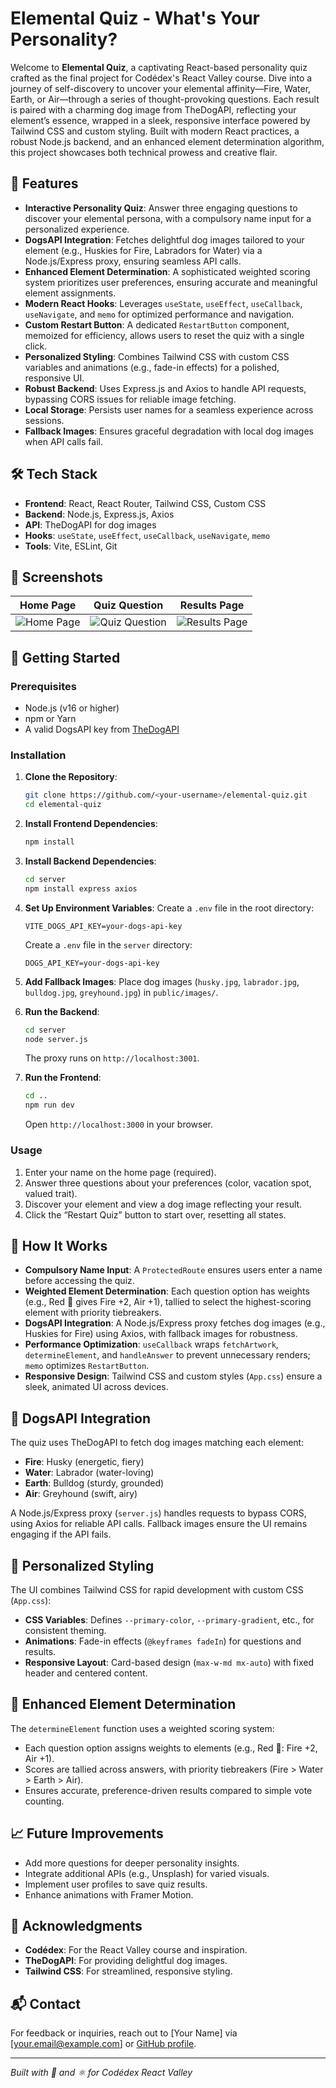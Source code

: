 # Elemental Quiz - What's Your Personality?

Welcome to **Elemental Quiz**, a captivating React-based personality quiz crafted as the final project for Codédex's React Valley course. Dive into a journey of self-discovery to uncover your elemental affinity—Fire, Water, Earth, or Air—through a series of thought-provoking questions. Each result is paired with a charming dog image from TheDogAPI, reflecting your element’s essence, wrapped in a sleek, responsive interface powered by Tailwind CSS and custom styling. Built with modern React practices, a robust Node.js backend, and an enhanced element determination algorithm, this project showcases both technical prowess and creative flair.

## 🌟 Features

- **Interactive Personality Quiz**: Answer three engaging questions to discover your elemental persona, with a compulsory name input for a personalized experience.
- **DogsAPI Integration**: Fetches delightful dog images tailored to your element (e.g., Huskies for Fire, Labradors for Water) via a Node.js/Express proxy, ensuring seamless API calls.
- **Enhanced Element Determination**: A sophisticated weighted scoring system prioritizes user preferences, ensuring accurate and meaningful element assignments.
- **Modern React Hooks**: Leverages `useState`, `useEffect`, `useCallback`, `useNavigate`, and `memo` for optimized performance and navigation.
- **Custom Restart Button**: A dedicated `RestartButton` component, memoized for efficiency, allows users to reset the quiz with a single click.
- **Personalized Styling**: Combines Tailwind CSS with custom CSS variables and animations (e.g., fade-in effects) for a polished, responsive UI.
- **Robust Backend**: Uses Express.js and Axios to handle API requests, bypassing CORS issues for reliable image fetching.
- **Local Storage**: Persists user names for a seamless experience across sessions.
- **Fallback Images**: Ensures graceful degradation with local dog images when API calls fail.

## 🛠️ Tech Stack

- **Frontend**: React, React Router, Tailwind CSS, Custom CSS
- **Backend**: Node.js, Express.js, Axios
- **API**: TheDogAPI for dog images
- **Hooks**: `useState`, `useEffect`, `useCallback`, `useNavigate`, `memo`
- **Tools**: Vite, ESLint, Git

## 📸 Screenshots

| Home Page | Quiz Question | Results Page |
|-----------|---------------|--------------|
| ![Home Page](screenshots/home.png) | ![Quiz Question](screenshots/quiz.png) | ![Results Page](screenshots/results.png) |

## 🚀 Getting Started

### Prerequisites
- Node.js (v16 or higher)
- npm or Yarn
- A valid DogsAPI key from [TheDogAPI](https://thedogapi.com)

### Installation
1. **Clone the Repository**:
   ```bash
   git clone https://github.com/<your-username>/elemental-quiz.git
   cd elemental-quiz
   ```

2. **Install Frontend Dependencies**:
   ```bash
   npm install
   ```

3. **Install Backend Dependencies**:
   ```bash
   cd server
   npm install express axios
   ```

4. **Set Up Environment Variables**:
   Create a `.env` file in the root directory:
   ```
   VITE_DOGS_API_KEY=your-dogs-api-key
   ```
   Create a `.env` file in the `server` directory:
   ```
   DOGS_API_KEY=your-dogs-api-key
   ```

5. **Add Fallback Images**:
   Place dog images (`husky.jpg`, `labrador.jpg`, `bulldog.jpg`, `greyhound.jpg`) in `public/images/`.

6. **Run the Backend**:
   ```bash
   cd server
   node server.js
   ```
   The proxy runs on `http://localhost:3001`.

7. **Run the Frontend**:
   ```bash
   cd ..
   npm run dev
   ```
   Open `http://localhost:3000` in your browser.

### Usage
1. Enter your name on the home page (required).
2. Answer three questions about your preferences (color, vacation spot, valued trait).
3. Discover your element and view a dog image reflecting your result.
4. Click the “Restart Quiz” button to start over, resetting all states.

## 🧠 How It Works

- **Compulsory Name Input**: A `ProtectedRoute` ensures users enter a name before accessing the quiz.
- **Weighted Element Determination**: Each question option has weights (e.g., Red 🔴 gives Fire +2, Air +1), tallied to select the highest-scoring element with priority tiebreakers.
- **DogsAPI Integration**: A Node.js/Express proxy fetches dog images (e.g., Huskies for Fire) using Axios, with fallback images for robustness.
- **Performance Optimization**: `useCallback` wraps `fetchArtwork`, `determineElement`, and `handleAnswer` to prevent unnecessary renders; `memo` optimizes `RestartButton`.
- **Responsive Design**: Tailwind CSS and custom styles (`App.css`) ensure a sleek, animated UI across devices.

## 🐶 DogsAPI Integration

The quiz uses TheDogAPI to fetch dog images matching each element:
- **Fire**: Husky (energetic, fiery)
- **Water**: Labrador (water-loving)
- **Earth**: Bulldog (sturdy, grounded)
- **Air**: Greyhound (swift, airy)

A Node.js/Express proxy (`server.js`) handles requests to bypass CORS, using Axios for reliable API calls. Fallback images ensure the UI remains engaging if the API fails.

## 🎨 Personalized Styling

The UI combines Tailwind CSS for rapid development with custom CSS (`App.css`):
- **CSS Variables**: Defines `--primary-color`, `--primary-gradient`, etc., for consistent theming.
- **Animations**: Fade-in effects (`@keyframes fadeIn`) for questions and results.
- **Responsive Layout**: Card-based design (`max-w-md mx-auto`) with fixed header and centered content.

## 🔄 Enhanced Element Determination

The `determineElement` function uses a weighted scoring system:
- Each question option assigns weights to elements (e.g., Red 🔴: Fire +2, Air +1).
- Scores are tallied across answers, with priority tiebreakers (Fire > Water > Earth > Air).
- Ensures accurate, preference-driven results compared to simple vote counting.

## 📈 Future Improvements

- Add more questions for deeper personality insights.
- Integrate additional APIs (e.g., Unsplash) for varied visuals.
- Implement user profiles to save quiz results.
- Enhance animations with Framer Motion.

## 🙌 Acknowledgments

- **Codédex**: For the React Valley course and inspiration.
- **TheDogAPI**: For providing delightful dog images.
- **Tailwind CSS**: For streamlined, responsive styling.

## 📬 Contact

For feedback or inquiries, reach out to [Your Name] via [your.email@example.com] or [GitHub profile](https://github.com/<your-username>).

---

*Built with 🐶 and ⚛️ for Codédex React Valley*